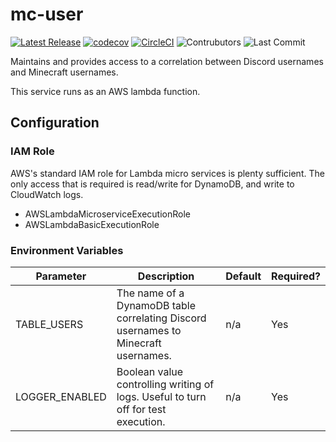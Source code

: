 # mc-user
[![Latest Release](https://img.shields.io/github/v/release/Ubunfu/mc-user)](https://github.com/Ubunfu/mc-user/releases)
[![codecov](https://codecov.io/gh/Ubunfu/mc-user/branch/master/graph/badge.svg?token=41OYQX1DGV)](https://codecov.io/gh/Ubunfu/mc-user)
[![CircleCI](https://img.shields.io/circleci/build/github/Ubunfu/mc-user?logo=circleci)](https://app.circleci.com/pipelines/github/Ubunfu/mc-user)
![Contrubutors](https://img.shields.io/github/contributors/Ubunfu/mc-user?color=blue)
![Last Commit](https://img.shields.io/github/last-commit/Ubunfu/mc-user)

Maintains and provides access to a correlation between Discord usernames and Minecraft usernames.

This service runs as an AWS lambda function.

## Configuration
### IAM Role
AWS's standard IAM role for Lambda micro services is plenty sufficient. The only access that is required is read/write for DynamoDB, and write to CloudWatch logs.

* AWSLambdaMicroserviceExecutionRole
* AWSLambdaBasicExecutionRole

### Environment Variables
| Parameter                    | Description                                                                       | Default | Required? |
|------------------------------|-----------------------------------------------------------------------------------|---------|-----------|
| TABLE_USERS                  | The name of a DynamoDB table correlating Discord usernames to Minecraft usernames.| n/a     | Yes       |
| LOGGER_ENABLED               | Boolean value controlling writing of logs. Useful to turn off for test execution. | n/a     | Yes       |